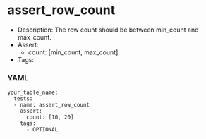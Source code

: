 # assert_row_count

- Description: The row count should be between min_count and max_count.
- Assert:
	- count: [min_count, max_count]
- Tags:

### YAML
```
your_table_name:
  tests:
  - name: assert_row_count
    assert:
      count: [10, 20]
    tags:
      - OPTIONAL
```
